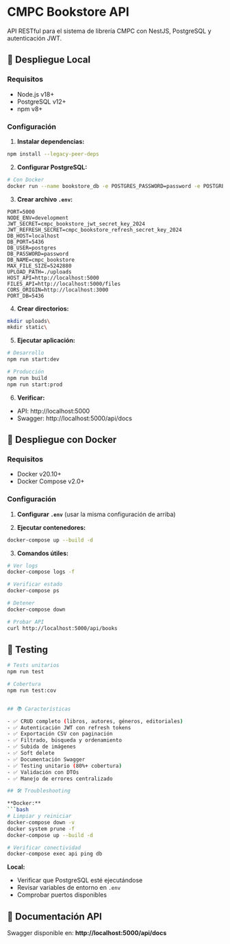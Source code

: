 # CMPC Bookstore API

API RESTful para el sistema de librería CMPC con NestJS, PostgreSQL y autenticación JWT.

## 🚀 Despliegue Local

### Requisitos
- Node.js v18+
- PostgreSQL v12+
- npm v8+

### Configuración

1. **Instalar dependencias:**
```bash
npm install --legacy-peer-deps
```

2. **Configurar PostgreSQL:**
```bash
# Con Docker
docker run --name bookstore_db -e POSTGRES_PASSWORD=password -e POSTGRES_DB=cmpc_bookstore -p 5436:5432 -d postgres:17.6
```

3. **Crear archivo `.env`:**
```env
PORT=5000
NODE_ENV=development
JWT_SECRET=cmpc_bookstore_jwt_secret_key_2024
JWT_REFRESH_SECRET=cmpc_bookstore_refresh_secret_key_2024
DB_HOST=localhost
DB_PORT=5436
DB_USER=postgres
DB_PASSWORD=password
DB_NAME=cmpc_bookstore
MAX_FILE_SIZE=5242880
UPLOAD_PATH=./uploads
HOST_API=http://localhost:5000
FILES_API=http://localhost:5000/files
CORS_ORIGIN=http://localhost:3000
PORT_DB=5436
```

4. **Crear directorios:**
```bash
mkdir uploads\
mkdir static\
```

5. **Ejecutar aplicación:**
```bash
# Desarrollo
npm run start:dev

# Producción
npm run build
npm run start:prod
```

6. **Verificar:**
- API: http://localhost:5000
- Swagger: http://localhost:5000/api/docs

## 🐳 Despliegue con Docker

### Requisitos
- Docker v20.10+
- Docker Compose v2.0+

### Configuración

1. **Configurar `.env`** (usar la misma configuración de arriba)

2. **Ejecutar contenedores:**
```bash
docker-compose up --build -d
```

3. **Comandos útiles:**
```bash
# Ver logs
docker-compose logs -f

# Verificar estado
docker-compose ps

# Detener
docker-compose down

# Probar API
curl http://localhost:5000/api/books
```

## 🔧 Testing

```bash
# Tests unitarios
npm run test

# Cobertura
npm run test:cov


## 📚 Características

- ✅ CRUD completo (libros, autores, géneros, editoriales)
- ✅ Autenticación JWT con refresh tokens
- ✅ Exportación CSV con paginación
- ✅ Filtrado, búsqueda y ordenamiento
- ✅ Subida de imágenes
- ✅ Soft delete
- ✅ Documentación Swagger
- ✅ Testing unitario (80%+ cobertura)
- ✅ Validación con DTOs
- ✅ Manejo de errores centralizado

## 🛠️ Troubleshooting

**Docker:**
```bash
# Limpiar y reiniciar
docker-compose down -v
docker system prune -f
docker-compose up --build -d

# Verificar conectividad
docker-compose exec api ping db
```

**Local:**
- Verificar que PostgreSQL esté ejecutándose
- Revisar variables de entorno en `.env`
- Comprobar puertos disponibles

## 📄 Documentación API

Swagger disponible en: **http://localhost:5000/api/docs**